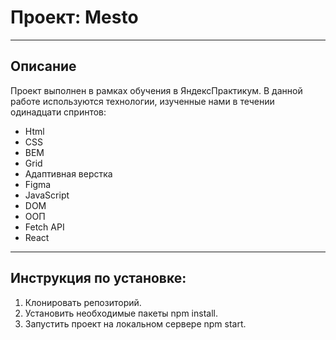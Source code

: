 # Проект: Mesto

---

## Описание

Проект выполнен в рамках обучения в ЯндексПрактикум. В данной работе используются технологии, изученные нами в течении одинадцати спринтов:

* Html
* CSS
* BEM
* Grid
* Адаптивная верстка
* Figma
* JavaScript
* DOM
* ООП
* Fetch API
* React
---

## Инструкция по установке:
1. Клонировать репозиторий.
2. Установить необходимые пакеты npm install.
3. Запустить проект на локальном сервере npm start.